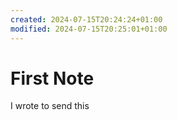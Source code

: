 ```yaml
---
created: 2024-07-15T20:24:24+01:00
modified: 2024-07-15T20:25:01+01:00
---
```


# First Note

I wrote to send this

